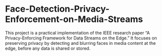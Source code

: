 # Face-Detection-Privacy-Enforcement-on-Media-Streams
This project is a practical implementation of the IEEE research paper “A Privacy-Enforcing Framework for Data Streams on the Edge.” It focuses on preserving privacy by detecting and blurring faces in media content at the edge, before any data is shared or stored.
